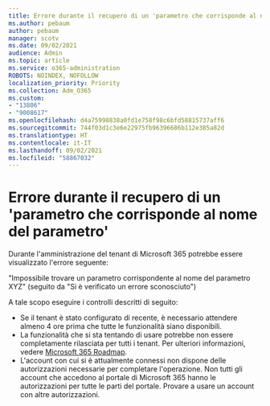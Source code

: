 ```yaml
---
title: Errore durante il recupero di un 'parametro che corrisponde al nome del parametro'
ms.author: pebaum
author: pebaum
manager: scotv
ms.date: 09/02/2021
audience: Admin
ms.topic: article
ms.service: o365-administration
ROBOTS: NOINDEX, NOFOLLOW
localization_priority: Priority
ms.collection: Adm_O365
ms.custom:
- "13806"
- "9008617"
ms.openlocfilehash: d4a75998838a0fd1e758f98c6bfd58815737aff6
ms.sourcegitcommit: 744f03d1c3e6e22975fb96396686b112e385a82d
ms.translationtype: HT
ms.contentlocale: it-IT
ms.lasthandoff: 09/02/2021
ms.locfileid: "58867032"
---
```

# <a name="getting-a-parameter-cannot-be-found-that-matches-parameter-name-error"></a>Errore durante il recupero di un 'parametro che corrisponde al nome del parametro'

Durante l'amministrazione del tenant di Microsoft 365 potrebbe essere visualizzato l'errore seguente:

"Impossibile trovare un parametro corrispondente al nome del parametro XYZ" (seguito da "Si è verificato un errore sconosciuto")

A tale scopo eseguire i controlli descritti di seguito:

- Se il tenant è stato configurato di recente, è necessario attendere almeno 4 ore prima che tutte le funzionalità siano disponibili.
- La funzionalità che si sta tentando di usare potrebbe non essere completamente rilasciata per tutti i tenant. Per ulteriori informazioni, vedere [Microsoft 365 Roadmap](https://www.microsoft.com/microsoft-365/roadmap).
- L'account con cui si è attualmente connessi non dispone delle autorizzazioni necessarie per completare l'operazione. Non tutti gli account che accedono al portale di Microsoft 365 hanno le autorizzazioni per tutte le parti del portale. Provare a usare un account con altre autorizzazioni.

